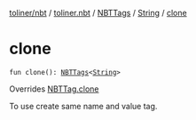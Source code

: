 [toliner/nbt](../../../index.md) / [toliner.nbt](../../index.md) / [NBTTags](../index.md) / [String](index.md) / [clone](./clone.md)

# clone

`fun clone(): `[`NBTTags`](../index.md)`<`[`String`](https://kotlinlang.org/api/latest/jvm/stdlib/kotlin/-string/index.html)`>`

Overrides [NBTTag.clone](../../-n-b-t-tag/clone.md)

To use create same name and value tag.

